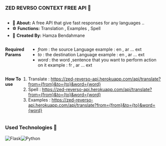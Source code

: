 ### ZED REVRSO CONTEXT FREE API 👋

<div style='display: flex;'>

- 🌱 **About:** A free API that give fast responses for any languages ..
- ⚽ **Functions:** Translation , Examples , Spell
- 💬 **Created By:** Hamza Bendahmane
</div>
<div style='display: flex;'>

  
**Required Params**
  
 - *from* : the source Language example : en , ar ... ext
 - *to* : the destination Language example : en , ar ... ext
 - *word* : the word ,sentence that you want to perform action on it example : fr , ar ... ext
  
  </div>

<div style='display: flex;'>
  
  
**How To use**


1. Translate : https://zed-reverso-api.herokuapp.com/api/translate?from={from}&to={to}&word={word}
2. Spell :  https://zed-reverso-api.herokuapp.com/api/translate?from={from}&to={to}&word={word}
3. Examples :  https://zed-reverso-api.herokuapp.com/api/translate?from={from}&to={to}&word={word}
</div>



### Used Technologies 🔭

<div style='display: flex;'>
  <img alt="Flask" src="https://img.shields.io/badge/flask-%23323330.svg?style=for-the-badge&logo=flask&logoColor=%23F7DF1E" />
  <img alt="Python" src="https://img.shields.io/badge/python-%2314354C.svg?style=for-the-badge&logo=python&logoColor=white" />
</div>
